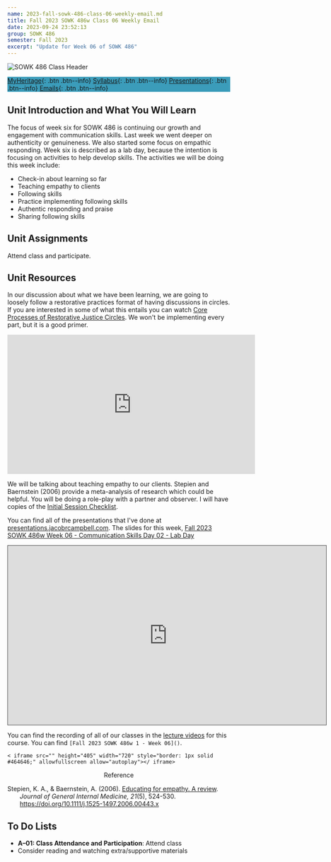 ```yaml
---
name: 2023-fall-sowk-486-class-06-weekly-email.md
title: Fall 2023 SOWK 486w Class 06 Weekly Email
date: 2023-09-24 23:52:13
group: SOWK 486
semester: Fall 2023
excerpt: "Update for Week 06 of SOWK 486"
---
```


![SOWK 486 Class Header](https://jacobrcampbell.com/assets/media/2020-fall-sowk-486-class-header.png)

<div style="background-color: #3b9cba; width: 100%;" markdown="1">

[MyHeritage](https://myheritage.heritage.edu/ICS/Academics/SOWK/SOWK_486W/2324_FA-SOWK_486W-1/){: .btn .btn--info}
[Syllabus](https://jacobrcampbell.com/assets/media/2023-fall-sowk-486w-1-course-syllabus.pdf){: .btn .btn--info}
[Presentations](https://presentations.jacobrcampbell.com){: .btn .btn--info}
[Emails](https://jacobrcampbell.com/communications/){: .btn .btn--info}

</div>


## Unit Introduction and What You Will Learn

The focus of week six for SOWK 486 is continuing our growth and engagement with communication skills. Last week we went deeper on authenticity or genuineness. We also started some focus on empathic responding. Week six is described as a lab day, because the intention is focusing on activities to help develop skills. The activities we will be doing this week include:

- Check-in about learning so far
- Teaching empathy to clients 
- Following skills
- Practice implementing following skills
- Authentic responding and praise
- Sharing following skills


## Unit Assignments

Attend class and participate.

## Unit Resources

In our discussion about what we have been learning, we are going to loosely follow a restorative practices format of having discussions in circles. If you are interested in some of what this entails you can watch [Core Processes of Restorative Justice Circles](https://youtu.be/wDAc6Qkqhj0). We won't be implementing every part, but it is a good primer.

<iframe width="560" height="315" src="https://www.youtube.com/embed/wDAc6Qkqhj0" title="YouTube video player" frameborder="0" allow="accelerometer; autoplay; clipboard-write; encrypted-media; gyroscope; picture-in-picture" allowfullscreen></iframe>

We will be talking about teaching empathy to our clients. Stepien and Baernstein (2006) provide a meta-analysis of research which could be helpful. You will be doing a role-play with a partner and observer. I will have copies of the [Initial Session Checklist](https://myheritage.heritage.edu/ICS/Portlets/ICS/Handoutportlet/viewhandler.ashx?handout_id=7800ef52-b5d5-461d-8e72-dd7c5d3b518e).


You can find all of the presentations that I've done at [presentations.jacobrcampbell.com](http://presentations.jacobrcampbell.com/). The slides for this week, [Fall 2023 SOWK 486w Week 06 - Communication Skills Day 02 - Lab Day](https://presentations.jacobrcampbell.com/hcfH05/)


<iframe src="https://presentations.jacobrcampbell.com/hcfH05/embed" height="405" width="720" style="border: 1px solid #464646;" allowfullscreen allow="autoplay"></iframe>

You can find the recording of all of our classes in the [lecture videos](https://myheritage.heritage.edu/ICS/Academics/SOWK/SOWK_486W/2324_FA-SOWK_486W-1/Lecture_Videos.jnz) for this course. You can find `[Fall 2023 SOWK 486w 1 - Week 06]()`.

`< iframe src="" height="405" width="720" style="border: 1px solid #464646;" allowfullscreen allow="autoplay"></ iframe>`

<div style="text-align: center" markdown="1">
Reference
</div>
<div style="margin: 0 0 0 2em; text-indent: -2em;" markdown="1">

Stepien, K. A., & Baernstein, A. (2006). [Educating for empathy. A review](https://www.ncbi.nlm.nih.gov/pmc/articles/PMC1484804/pdf/jgi021-0524.pdf). _Journal of General Internal Medicine, 21_(5), 524-530. <https://doi.org/10.1111/j.1525-1497.2006.00443.x>

</div>


## To Do Lists

- **A–01: Class Attendance and Participation**: Attend class
- Consider reading and watching extra/supportive materials